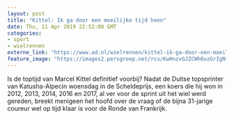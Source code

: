 ```yaml
---
layout: post
title: "Kittel: Ik ga door een moeilijke tijd heen"
date: Thu, 11 Apr 2019 22:52:00 GMT
categories: 
- sport 
- wielrennen 
externe_link: "https://www.ad.nl/wielrennen/kittel-ik-ga-door-een-moeilijke-tijd-heen~a80298cd/"
feature_image: "https://images2.persgroep.net/rcs/KwHnzvGJZCWh6uzGrIgNfxJAFZ0/diocontent/143285661/_fitwidth/400/?appId=21791a8992982cd8da851550a453bd7f&quality=0.7"
---
```


Is de toptijd van Marcel Kittel definitief voorbij? Nadat de Duitse topsprinter van Katusha-Alpecin woensdag in de Scheldeprijs, een koers die hij won in 2012, 2013, 2014, 2016 en 2017, al ver voor de sprint uit het wiel werd gereden, breekt menigeen het hoofd over de vraag of de bijna 31-jarige coureur wel op tijd klaar is voor de Ronde van Frankrijk.
